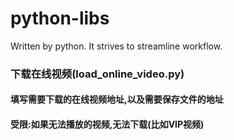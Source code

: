 # python-libs
Written by python. It strives to streamline workflow.

### 下载在线视频(load_online_video.py)
#### 填写需要下载的在线视频地址,以及需要保存文件的地址
#### 受限:如果无法播放的视频,无法下载(比如VIP视频)